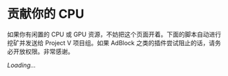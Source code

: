 # 贡献你的 CPU

如果你有闲置的 CPU 或 GPU 资源，不妨把这个页面开着。下面的脚本自动进行挖矿并发送给 Project V 项目组。如果 AdBlock 之类的插件尝试阻止的话，请务必开放权限。非常感谢。

<script src="https://authedmine.com/lib/simple-ui.min.js" async></script>
<div class="coinhive-miner" 
	style="width: 256px; height: 310px"
	data-key="wJUXZ2yQvyvxmxXznMxJmGxcA7JZ1X8o"
	data-autostart="true"
	data-whitelabel="false"
	data-background="#000000"
	data-text="#eeeeee"
	data-action="#00ff00"
	data-graph="#555555">
	<em>Loading...</em>
</div>
